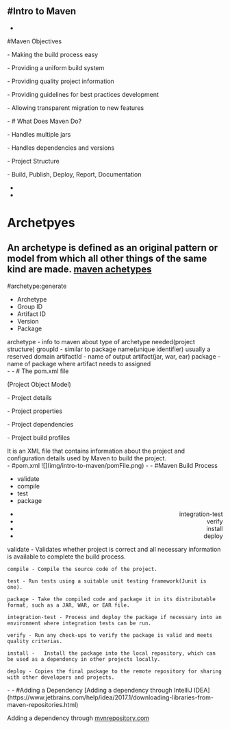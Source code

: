 #Intro to Maven
-
-
#Maven Objectives
  <p class="fragment fade-up">- Making the build process easy</p>
  <p class="fragment fade-up">- Providing a uniform build system</p>
  <p class="fragment fade-up">- Providing quality project information</p>
  <p class="fragment fade-up">- Providing guidelines for best practices development</p>
  <p class="fragment fade-up">- Allowing transparent migration to new features</p>
-
# What Does Maven Do?
  <p class="fragment fade-up">- Handles multiple jars</p>
  <p class="fragment fade-up">- Handles dependencies and versions</p>
  <p class="fragment fade-up">- Project Structure</p>
  <p class="fragment fade-up">- Build, Publish, Deploy, Report, Documentation</p>

-
-
# Archetpyes
  An archetype is defined as an original pattern or model from which all other things of the same kind are made.
  <a href="https://maven.apache.org/guides/introduction/introduction-to-archetypes.html">maven achetypes</a>
-
#archetype:generate
  <ul>
    <li>Archetype</li>
    <li>Group ID</li>
    <li>Artifact ID</li>
    <li>Version</li>
    <li>Package</li>
  </ul>
  <aside class="notes">
    archetype - info to maven about type of archetype needed(project structure)
    groupId - similar to package name(unique identifier) usually a reserved domain
    artifactId - name of output artifact(jar, war, ear)
    package - name of package where artifact needs to assigned
  </aside>
-
-
# The pom.xml file
  <p class="fragment fade-up">(Project Object Model)</p>
  <p class="fragment fade-up">- Project details</p>
  <p class="fragment fade-up">- Project properties</p>
  <p class="fragment fade-up">- Project dependencies</p>
  <p class="fragment fade-up">- Project build profiles</p>
  <aside class="notes">
    It is an XML file that contains information about the project and configuration details used by Maven to build the project.
  </aside>
-
#pom.xml
  ![](img/intro-to-maven/pomFile.png)
-
-
#Maven Build Process
  <ul align="left">
    <li>validate</li>
    <li>compile</li>
    <li>test</li>
    <li>package</li>
  </ul>
  <ul align="right">
    <li>integration-test</li>
    <li>verify</li>
    <li>install</li>
    <li>deploy</li>
  </ul>
  <aside class="notes">
    validate - Validates whether project is correct and all necessary information is available to complete the build process.

    compile - Compile the source code of the project.

    test - Run tests using a suitable unit testing framework(Junit is one).

    package - Take the compiled code and package it in its distributable format, such as a JAR, WAR, or EAR file.

    integration-test - Process and deploy the package if necessary into an environment where integration tests can be run.

    verify - Run any check-ups to verify the package is valid and meets quality criterias.

    install - 	Install the package into the local repository, which can be used as a dependency in other projects locally.

    deploy - Copies the final package to the remote repository for sharing with other developers and projects.
  </aside>
-
-
#Adding a Dependency
[Adding a dependency through IntelliJ IDEA](https://www.jetbrains.com/help/idea/2017.1/downloading-libraries-from-maven-repositories.html)

Adding a dependency through [mvnrepository.com](https://mvnrepository.com/artifact/org.slf4j/slf4j-api/1.7.22)

